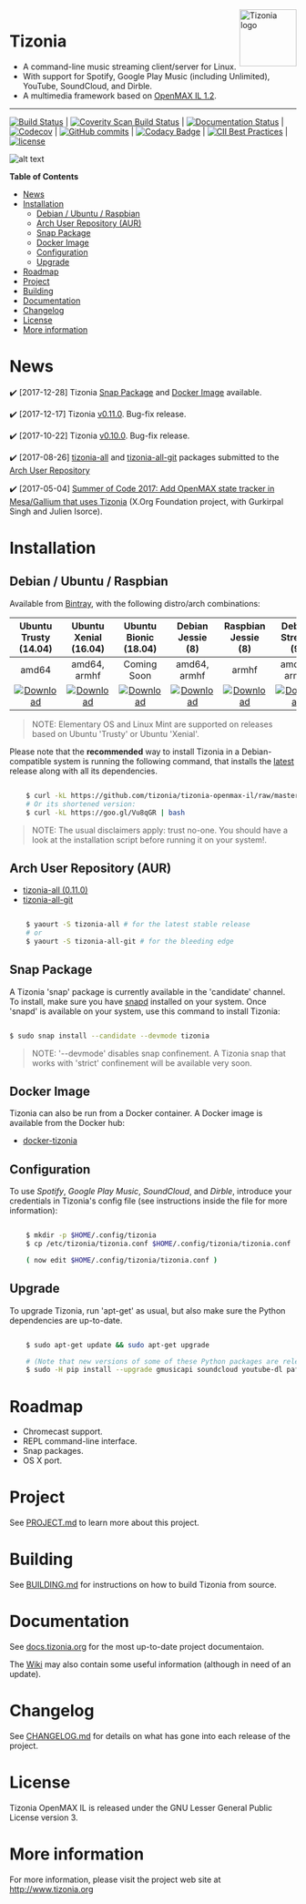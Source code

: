 <a href="https://tizonia.org/">
    <img src="https://avatars2.githubusercontent.com/u/3161606?s=400&v=4" alt="Tizonia logo" title="The Tizonia Project" align="right" height="100" />
</a>

# Tizonia

* A command-line music streaming client/server for Linux.
* With support for Spotify, Google Play Music (including Unlimited), YouTube,
  SoundCloud, and Dirble.
* A multimedia framework based on [OpenMAX IL 1.2](https://www.khronos.org/news/press/khronos-group-releases-openmax-il-1.2-provisional-specification).

---

[![Build Status](https://travis-ci.org/tizonia/tizonia-openmax-il.png)](https://travis-ci.org/tizonia/tizonia-openmax-il)  |  [![Coverity Scan Build Status](https://scan.coverity.com/projects/594/badge.svg)](https://scan.coverity.com/projects/594)  |  [![Documentation Status](https://readthedocs.org/projects/tizonia-openmax-il/badge/?version=latest)](https://readthedocs.org/projects/tizonia-openmax-il/?badge=latest) | [![Codecov](https://img.shields.io/codecov/c/github/tizonia/tizonia-openmax-il.svg)](https://codecov.io/gh/tizonia/tizonia-openmax-il) | [![GitHub commits](https://img.shields.io/github/commits-since/tizonia/tizonia-openmax-il/v0.11.0.svg)](https://github.com/tizonia/tizonia-openmax-il/compare/v0.11.0...master) | [![Codacy Badge](https://api.codacy.com/project/badge/Grade/b002a7f1ba464093b48fb7c9620f8ae7)](https://www.codacy.com/app/tizonia/tizonia-openmax-il?utm_source=github.com&amp;utm_medium=referral&amp;utm_content=tizonia/tizonia-openmax-il&amp;utm_campaign=Badge_Grade) | [![CII Best Practices](https://bestpractices.coreinfrastructure.org/projects/1359/badge)](https://bestpractices.coreinfrastructure.org/projects/1359) | [![license](https://img.shields.io/github/license/tizonia/tizonia-openmax-il.svg)](https://github.com/tizonia/tizonia-openmax-il/blob/master/COPYING.LESSER)

![alt text](https://github.com/tizonia/tizonia-openmax-il/blob/master/docs/animated-gifs/tizonia-usage-screencast.gif "Tizonia usage")

<!-- START doctoc generated TOC please keep comment here to allow auto update -->
<!-- DON'T EDIT THIS SECTION, INSTEAD RE-RUN doctoc TO UPDATE -->
**Table of Contents**

- [News](#news)
- [Installation](#installation)
  - [Debian / Ubuntu / Raspbian](#debian--ubuntu--raspbian)
  - [Arch User Repository (AUR)](#arch-user-repository-aur)
  - [Snap Package](#snap-package)
  - [Docker Image](#docker-image)
  - [Configuration](#configuration)
  - [Upgrade](#upgrade)
- [Roadmap](#roadmap)
- [Project](#project)
- [Building](#building)
- [Documentation](#documentation)
- [Changelog](#changelog)
- [License](#license)
- [More information](#more-information)

<!-- END doctoc generated TOC please keep comment here to allow auto update -->

# News

:heavy_check_mark: [2017-12-28] Tizonia
[Snap Package](#snap-package) and [Docker Image](#docker-image) available.

:heavy_check_mark: [2017-12-17] Tizonia
[v0.11.0](https://github.com/tizonia/tizonia-openmax-il/releases/tag/v0.11.0). Bug-fix release.

:heavy_check_mark: [2017-10-22] Tizonia
[v0.10.0](https://github.com/tizonia/tizonia-openmax-il/releases/tag/v0.10.0). Bug-fix release.

:heavy_check_mark: [2017-08-26] [tizonia-all](https://aur.archlinux.org/packages/tizonia-all/) and [tizonia-all-git](https://aur.archlinux.org/packages/tizonia-all-git/) packages submitted to the [Arch User Repository](https://aur.archlinux.org/)

:heavy_check_mark: [2017-05-04] [Summer of Code 2017: Add OpenMAX state tracker
in Mesa/Gallium that uses
Tizonia](https://summerofcode.withgoogle.com/projects/#4737166321123328) (X.Org
Foundation project, with Gurkirpal Singh and Julien Isorce).

# Installation

## Debian / Ubuntu / Raspbian

Available from [Bintray](https://bintray.com/tizonia), with the following distro/arch
combinations:

| Ubuntu Trusty (14.04) | Ubuntu Xenial (16.04) | Ubuntu Bionic (18.04) | Debian Jessie (8) | Raspbian Jessie (8) | Debian Stretch (9) | Raspbian Stretch (9) |
|        :---:          |        :---:          |        :---:          |        :---:      |       :---:         |        :---:       |        :---:         |
|        amd64          |     amd64, armhf      |      Coming Soon      |    amd64, armhf   |       armhf         |     amd64, armhf   |        armhf         |
| [ ![Download](https://api.bintray.com/packages/tizonia/ubuntu/tizonia-trusty/images/download.svg) ](https://bintray.com/tizonia/ubuntu/tizonia-trusty/_latestVersion) | [ ![Download](https://api.bintray.com/packages/tizonia/ubuntu/tizonia-xenial/images/download.svg) ](https://bintray.com/tizonia/ubuntu/tizonia-xenial/_latestVersion) | [ ![Download](https://api.bintray.com/packages/tizonia/ubuntu/tizonia-bionic/images/download.svg) ](https://bintray.com/tizonia/ubuntu/tizonia-bionic/_latestVersion) | [ ![Download](https://api.bintray.com/packages/tizonia/debian/tizonia-jessie/images/download.svg) ](https://bintray.com/tizonia/debian/tizonia-jessie/_latestVersion)  | [ ![Download](https://api.bintray.com/packages/tizonia/raspbian/tizonia-jessie/images/download.svg) ](https://bintray.com/tizonia/raspbian/tizonia-jessie/_latestVersion) | [ ![Download](https://api.bintray.com/packages/tizonia/debian/tizonia-stretch/images/download.svg) ](https://bintray.com/tizonia/debian/tizonia-stretch/_latestVersion) | [ ![Download](https://api.bintray.com/packages/tizonia/raspbian/tizonia-stretch/images/download.svg) ](https://bintray.com/tizonia/raspbian/tizonia-stretch/_latestVersion) |

> NOTE: Elementary OS and Linux Mint are supported on releases based on Ubuntu 'Trusty' or Ubuntu 'Xenial'.

Please note that the **recommended** way to install Tizonia in a
Debian-compatible system is running the following command, that installs the
[latest](https://github.com/tizonia/tizonia-openmax-il/releases/latest) release
along with all its dependencies.

```bash

    $ curl -kL https://github.com/tizonia/tizonia-openmax-il/raw/master/tools/install.sh | bash
    # Or its shortened version:
    $ curl -kL https://goo.gl/Vu8qGR | bash

```

> NOTE: The usual disclaimers apply: trust no-one. You should have a look at
> the installation script before running it on your system!.

## Arch User Repository (AUR)
 - [tizonia-all (0.11.0)](https://aur.archlinux.org/packages/tizonia-all/)
 - [tizonia-all-git](https://aur.archlinux.org/packages/tizonia-all-git/)

```bash

    $ yaourt -S tizonia-all # for the latest stable release
    # or
    $ yaourt -S tizonia-all-git # for the bleeding edge

```

## Snap Package

A Tizonia 'snap' package is currently available in the 'candidate' channel. To
install, make sure you have
[snapd](https://docs.snapcraft.io/core/install?_ga=2.41936226.1106178805.1514500852-128158267.1514500852)
installed on your system. Once 'snapd' is available on your system, use this
command to install Tizonia:

```bash

$ sudo snap install --candidate --devmode tizonia

```

> NOTE: '--devmode' disables snap confinement. A Tizonia snap that works with
> 'strict' confinement will be available very soon.

## Docker Image

Tizonia can also be run from a Docker container. A Docker image is available from the Docker hub:
 - [docker-tizonia](https://hub.docker.com/r/tizonia/docker-tizonia/)

## Configuration

To use *Spotify*, *Google Play Music*, *SoundCloud*, and *Dirble*, introduce
your credentials in Tizonia's config file (see instructions inside the file for
more information):

```bash

    $ mkdir -p $HOME/.config/tizonia
    $ cp /etc/tizonia/tizonia.conf $HOME/.config/tizonia/tizonia.conf

    ( now edit $HOME/.config/tizonia/tizonia.conf )

```

## Upgrade

To upgrade Tizonia, run 'apt-get' as usual, but also make sure the Python dependencies are up-to-date.

```bash

    $ sudo apt-get update && sudo apt-get upgrade

    # (Note that new versions of some of these Python packages are released frequently)
    $ sudo -H pip install --upgrade gmusicapi soundcloud youtube-dl pafy pycountry titlecase

```

# Roadmap

- Chromecast support.
- REPL command-line interface.
- Snap packages.
- OS X port.

# Project

See [PROJECT.md](PROJECT.md) to learn more about this project.

# Building

See [BUILDING.md](BUILDING.md) for instructions on how to build Tizonia from source.

# Documentation

See [docs.tizonia.org](http://docs.tizonia.org/) for the most up-to-date project documentaion.

The [Wiki](https://github.com/tizonia/tizonia-openmax-il/wiki) may also contain
some useful information (although in need of an update).

# Changelog

See [CHANGELOG.md](CHANGELOG.md) for details on what has gone into each
release of the project.

# License

Tizonia OpenMAX IL is released under the GNU Lesser General Public License
version 3.

# More information

For more information, please visit the project web site at http://www.tizonia.org
